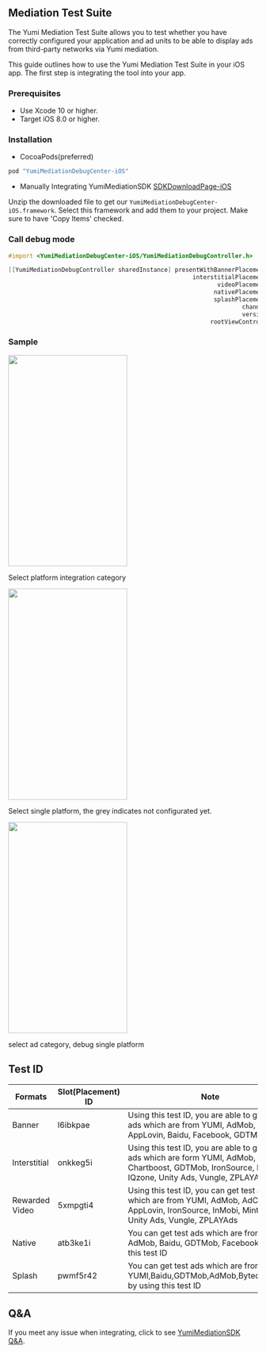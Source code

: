 ## Mediation Test Suite
The Yumi Mediation Test Suite allows you to test whether you have correctly configured your application and ad units to be able to display ads from third-party networks via Yumi mediation.

This guide outlines how to use the Yumi Mediation Test Suite in your iOS app. The first step is integrating the tool into your app.

### Prerequisites
- Use Xcode 10 or higher.
- Target iOS 8.0 or higher.

### Installation
- CocoaPods(preferred)
```ruby
pod "YumiMediationDebugCenter-iOS" 
```

- Manually Integrating YumiMediationSDK
[SDKDownloadPage-iOS](https://github.com/yumimobi/YumiMediationSDKDemo-iOS/blob/master/normalDocuments/iOSDownloadPage.md)

Unzip the downloaded file to get our ``YumiMediationDebugCenter-iOS.framework``. Select this framework and add them to your project. Make sure to have 'Copy Items' checked.

### Call debug mode

```objective-c
#import <YumiMediationDebugCenter-iOS/YumiMediationDebugController.h>

[[YumiMediationDebugController sharedInstance] presentWithBannerPlacementID:@"Your BannerPlacementID"
                                                    interstitialPlacementID:@"Your interstitialPlacementID"
                                                           videoPlacementID:@"Your videoPlacementID"
                                                          nativePlacementID:@"Your nativePlacementID"
                                                          splashPlacementID:@"Your splashPlacementID"
                                                                  channelID:@"Your channelID"
                                                                  versionID:@"Your versionID"
                                                         rootViewController:self];//your rootVC
```

### Sample

<img src="resources/debug-1.png" width="240" height="426">

Select platform integration category

<img src="resources/debug-2.png" width="240" height="426">

Select single platform, the grey indicates  not configurated yet.

<img src="resources/debug-3.png" width="240" height="426">

select ad category, debug single platform

## Test ID
| Formats             | Slot(Placement) ID                                                                                                                | Note                                                                                                                              |
| ---------------------- | --------------------------------------------------------------------------------------------------------------------------------- | ---------------------------------------------------------------------------------------------------------------------------------- |
| Banner                 | l6ibkpae                                                                                                                          | Using this test ID, you are able to get test ads which are from YUMI, AdMob, AppLovin, Baidu, Facebook, GDTMob                                         |
| Interstitial  | onkkeg5i | Using this test ID, you are able to get test ads which are form YUMI, AdMob, Baidu, Chartboost, GDTMob, IronSource, InMobi, IQzone, Unity Ads, Vungle, ZPLAYAds                                         |
| Rewarded Video         | 5xmpgti4                                                                                                                          | Using this test ID, you can get test ads which are from YUMI, AdMob, AdColony, AppLovin, IronSource, InMobi, Mintegral, Unity Ads, Vungle, ZPLAYAds                                         |
| Native                 | atb3ke1i                                                                                                                          | You can get test ads which are from YUMI, AdMob, Baidu, GDTMob, Facebook by using this test ID                                                                              |
| Splash                 | pwmf5r42                                                                                                                         | You can get test ads which are from YUMI,Baidu,GDTMob,AdMob,BytedanceAds by using this test ID                                                                                                     |

## Q&A
If you meet any issue when integrating, click to see [YumiMediationSDK Q&A](https://github.com/yumimobi/Developer-doc/blob/master/FAQ_latest_en.md).